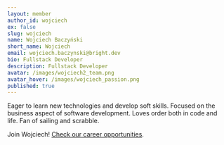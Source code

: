 ```yaml
---
layout: member
author_id: wojciech
ex: false
slug: wojciech
name: Wojciech Baczyński
short_name: Wojciech
email: wojciech.baczynski@bright.dev
bio: Fullstack Developer
description: Fullstack Developer
avatar: /images/wojciech2_team.png
avatar_hover: /images/wojciech_passion.png
published: true
---
```

Eager to learn new technologies and develop soft skills. Focused on the business aspect of software development. Loves order both in code and life. Fan of sailing and scrabble.

<YouTubeEmbed url='https://www.youtube.com/watch?v=Mg0HP-EIzBc' />

Join Wojciech! [Check our career opportunities](/career).

